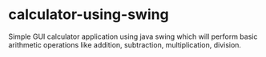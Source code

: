 # calculator-using-swing
Simple GUI calculator application using java swing which will perform basic arithmetic operations like addition, subtraction, multiplication, division.
